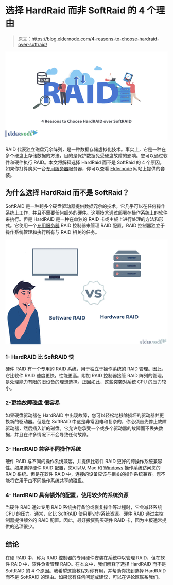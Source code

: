 # 选择 HardRaid 而非 SoftRaid 的 4 个理由

> 原文：<https://blog.eldernode.com/4-reasons-to-choose-hardraid-over-softraid/>

![4 Reasons to Choose HardRAID over SoftRAID](img/5d766349c3c64892b0112b0db8343cac.png)

RAID 代表独立磁盘冗余阵列，是一种数据存储虚拟化技术。事实上，它是一种在多个硬盘上存储数据的方法，目的是保护数据免受硬盘故障的影响。您可以通过软件和硬件执行 RAID。本文将解释选择 HardRaid 而不是 SoftRaid 的 4 个原因。如果你打算购买一台[专用服务器](https://eldernode.com/dedicated-server/)服务器，你可以查看 [Eldernode](https://eldernode.com/) 网站上提供的套装。

## **为什么选择 HardRaid 而不是 SoftRaid？**

SoftRAID 是一种跨多个硬盘驱动器提供数据冗余的技术。它几乎可以在任何操作系统上工作，并且不需要任何额外的硬件。这项技术通过部署在操作系统上的软件来执行。但是 HardRAID 是一种在单独的 RAID 卡或主板上进行处理的方法和形式。它使用一个[专用服务器](https://blog.eldernode.com/10-reasons-to-choose-dedicated-server/) RAID 控制器来管理 RAID 配置。RAID 控制器独立于操作系统管理和执行所有与 RAID 相关的任务。

![Hardware-RAID-or-Sofware-RAID](img/7f1011b67ee21eb1ec8f1f85a9ee44c3.png)

### **1- HardRAID 比 SoftRAID 快**

硬件 RAID 有一个专用的 RAID 系统，用于独立于操作系统的 RAID 管理。因此，它比软件 RAID 速度更快，性能更高。附加 RAID 控制器接管 RAID 阵列的管理，是处理能力有限的旧设备的理想选择。正因如此，这些突袭对系统 CPU 的压力较小。

### **2-更换故障磁盘** 很容易

如果硬盘驱动器在 HardRAID 中出现故障，您可以轻松地移除损坏的驱动器并更换新的驱动器。但是在 SoftRAID 中这是非常困难和复杂的，你必须首先停止故障驱动器，然后插入新的磁盘。它允许您承受一个或多个驱动器的故障而不丢失数据，并且在许多情况下不会导致任何故障。

### **3- HardRAID 兼容不同操作系统**

硬件 RAID 与不同的操作系统兼容，并提供比软件 RAID 更好的跨操作系统兼容性。如果选择硬件 RAID 配置，您可以从 Mac 和 [Windows](https://blog.eldernode.com/tag/windows/) 操作系统访问您的 RAID 系统。但是在软件 RAID 中，连接的设备应该与相关的操作系统兼容。您不能将它用于由不同操作系统共享的磁盘。

### **4- HardRAID 具有额外的配置，使用较少的系统资源**

当硬件 RAID 通过专用 RAID 系统执行备份或恢复操作等过程时，它会减轻系统 CPU 的压力。通常，它比 SoftRAID 使用更少的系统资源。硬件 RAID 通过主控制器提供额外的 RAID 配置。因此，最好投资购买硬件 RAID 卡，因为主板通常提供的选项很少。

## 结论

在硬 RAID 中，称为 RAID 控制器的专用硬件安装在系统中以管理 RAID，但在软件 RAID 中，软件负责管理 RAID。在本文中，我们解释了选择 HardRAID 而不是 SoftRAID 的 4 个原因。我希望这篇教程对你有用，并帮助你找到选择 HardRAID 而不是 SoftRAID 的理由。如果您有任何问题或建议，可以在评论区联系我们。